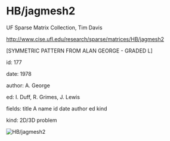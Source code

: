 # HB/jagmesh2

 UF Sparse Matrix Collection, Tim Davis

 http://www.cise.ufl.edu/research/sparse/matrices/HB/jagmesh2

 [SYMMETRIC PATTERN FROM ALAN GEORGE - GRADED L]

 id: 177

 date: 1978

 author: A. George

 ed: I. Duff, R. Grimes, J. Lewis

 fields: title A name id date author ed kind

 kind: 2D/3D problem

![HB/jagmesh2](http://yifanhu.net/GALLERY/GRAPHS/GIF_SMALL/HB@jagmesh2.gif)
